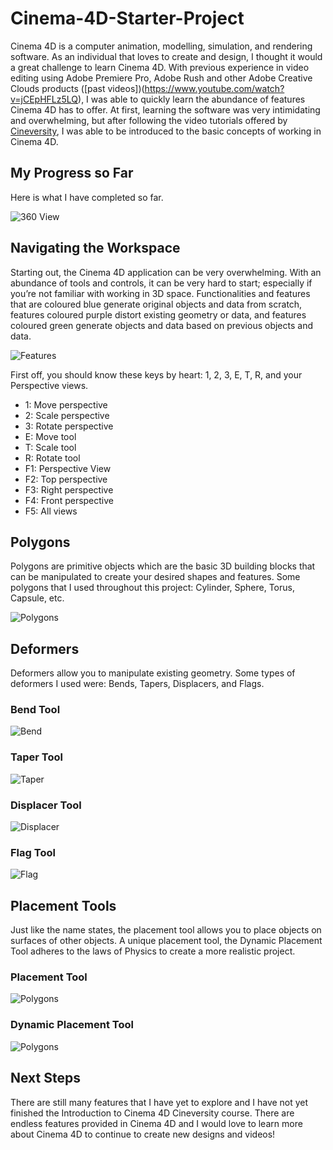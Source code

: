 # Cinema-4D-Starter-Project
Cinema 4D is a computer animation, modelling, simulation, and rendering software. As an individual that loves to create and design, I thought it would a great challenge to learn Cinema 4D. With previous experience in video editing using Adobe Premiere Pro, Adobe Rush and other Adobe Creative Clouds products ([past videos])(https://www.youtube.com/watch?v=jCEpHFLz5LQ), I was able to quickly learn the abundance of features Cinema 4D has to offer. At first, learning the software was very intimidating and overwhelming, but after following the video tutorials offered by [Cineversity](https://www.cineversity.com/vidplaylist/getting_started_in_cinema_4d_r25/getting_started_in_cinema_4d_01_series_overview_r25), I was able to be introduced to the basic concepts of working in Cinema 4D.  

## My Progress so Far
Here is what I have completed so far. 

![360 View](/app-demo/360-view-w-fishbowl.gif)

## Navigating the Workspace
Starting out, the Cinema 4D application can be very overwhelming. With an abundance of tools and controls, it can be very hard to start; especially if you’re not familiar with working in 3D space. Functionalities and features that are coloured blue generate original objects and data from scratch, features coloured purple distort existing geometry or data, and features coloured green generate objects and data based on previous objects and data.

![Features](/app-demo/Features.gif)

First off, you should know these keys by heart: 1, 2, 3, E, T, R, and your Perspective views.
- 1: Move perspective
- 2: Scale perspective
- 3: Rotate perspective
- E: Move tool
- T: Scale tool
- R: Rotate tool
- F1: Perspective View
- F2: Top perspective
- F3: Right perspective
- F4: Front perspective
- F5: All views

## Polygons
Polygons are primitive objects which are the basic 3D building blocks that can be manipulated to create your desired shapes and features. Some polygons that I used throughout this project: Cylinder, Sphere, Torus, Capsule, etc.

![Polygons](/app-demo/Polygons.gif)

## Deformers
Deformers allow you to manipulate existing geometry. Some types of deformers I used were: Bends, Tapers, Displacers, and Flags.

### Bend Tool
![Bend](/app-demo/Bending.gif)

### Taper Tool
![Taper](/app-demo/Taper.gif)

### Displacer Tool
![Displacer](/app-demo/Displacer.gif)

### Flag Tool
![Flag](/app-demo/Flag.gif)

## Placement Tools
Just like the name states, the placement tool allows you to place objects on surfaces of other objects. A unique placement tool, the Dynamic Placement Tool adheres to the laws of Physics to create a more realistic project.

### Placement Tool
![Polygons](/app-demo/Placement.gif)

### Dynamic Placement Tool
![Polygons](/app-demo/Dyanamic-Placement.gif)

## Next Steps
There are still many features that I have yet to explore and I have not yet finished the Introduction to Cinema 4D Cineversity course. There are endless features provided in Cinema 4D and I would love to learn more about Cinema 4D to continue to create new designs and videos!








